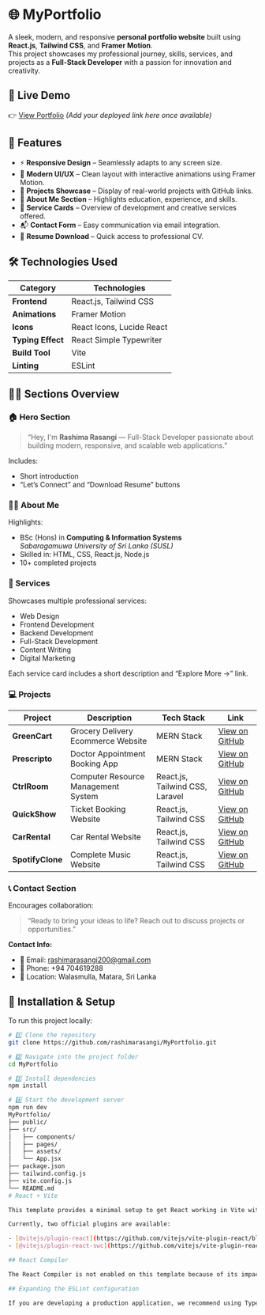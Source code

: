 # 🌐 MyPortfolio

A sleek, modern, and responsive **personal portfolio website** built using **React.js**, **Tailwind CSS**, and **Framer Motion**.  
This project showcases my professional journey, skills, services, and projects as a **Full-Stack Developer** with a passion for innovation and creativity.


## 🚀 Live Demo

👉 [View Portfolio](https://rashimarasangi.github.io/MyPortfolio/) *(Add your deployed link here once available)*


## 🧩 Features

- ⚡ **Responsive Design** – Seamlessly adapts to any screen size.  
- 🎨 **Modern UI/UX** – Clean layout with interactive animations using Framer Motion.  
- 💼 **Projects Showcase** – Display of real-world projects with GitHub links.  
- 🧠 **About Me Section** – Highlights education, experience, and skills.  
- 🧰 **Service Cards** – Overview of development and creative services offered.  
- 📬 **Contact Form** – Easy communication via email integration.  
- 🧾 **Resume Download** – Quick access to professional CV.  


## 🛠️ Technologies Used

| Category | Technologies |
|-----------|---------------|
| **Frontend** | React.js, Tailwind CSS |
| **Animations** | Framer Motion |
| **Icons** | React Icons, Lucide React |
| **Typing Effect** | React Simple Typewriter |
| **Build Tool** | Vite |
| **Linting** | ESLint |


## 🧑‍💻 Sections Overview

### 🏠 Hero Section
> “Hey, I'm **Rashima Rasangi** — Full-Stack Developer passionate about building modern, responsive, and scalable web applications.”

Includes:
- Short introduction  
- “Let’s Connect” and “Download Resume” buttons  


### 👩‍💼 About Me
Highlights:
- BSc (Hons) in **Computing & Information Systems**  
  *Sabaragamuwa University of Sri Lanka (SUSL)*  
- Skilled in: HTML, CSS, React.js, Node.js  
- 10+ completed projects  


### 🧾 Services
Showcases multiple professional services:
- Web Design  
- Frontend Development  
- Backend Development  
- Full-Stack Development  
- Content Writing  
- Digital Marketing  

Each service card includes a short description and “Explore More →” link.


### 💻 Projects

| Project | Description | Tech Stack | Link |
|----------|--------------|-------------|------|
| **GreenCart** | Grocery Delivery Ecommerce Website | MERN Stack | [View on GitHub](https://github.com/rashimarasangi/GreenCart) |
| **Prescripto** | Doctor Appointment Booking App | MERN Stack | [View on GitHub](https://github.com/rashimarasangi/Prescripto) |
| **CtrlRoom** | Computer Resource Management System | React.js, Tailwind CSS, Laravel | [View on GitHub](https://github.com/rashimarasangi/CtrlRoom) |
| **QuickShow** | Ticket Booking Website | React.js, Tailwind CSS | [View on GitHub](https://github.com/rashimarasangi/QuickShow) |
| **CarRental** | Car Rental Website | React.js, Tailwind CSS | [View on GitHub](https://github.com/rashimarasangi/CarRental) |
| **SpotifyClone** | Complete Music Website | React.js, Tailwind CSS | [View on GitHub](https://github.com/rashimarasangi/SpotifyClone) |


### 📞 Contact Section
Encourages collaboration:
> “Ready to bring your ideas to life? Reach out to discuss projects or opportunities.”

**Contact Info:**
- 📧 Email: [rashimarasangi200@gmail.com](mailto:rashimarasangi200@gmail.com)  
- 📱 Phone: +94 704619288  
- 📍 Location: Walasmulla, Matara, Sri Lanka  


## 🧰 Installation & Setup

To run this project locally:

```bash
# 1️⃣ Clone the repository
git clone https://github.com/rashimarasangi/MyPortfolio.git

# 2️⃣ Navigate into the project folder
cd MyPortfolio

# 3️⃣ Install dependencies
npm install

# 4️⃣ Start the development server
npm run dev
MyPortfolio/
├── public/
├── src/
│   ├── components/
│   ├── pages/
│   ├── assets/
│   └── App.jsx
├── package.json
├── tailwind.config.js
├── vite.config.js
└── README.md
# React + Vite

This template provides a minimal setup to get React working in Vite with HMR and some ESLint rules.

Currently, two official plugins are available:

- [@vitejs/plugin-react](https://github.com/vitejs/vite-plugin-react/blob/main/packages/plugin-react) uses [Babel](https://babeljs.io/) (or [oxc](https://oxc.rs) when used in [rolldown-vite](https://vite.dev/guide/rolldown)) for Fast Refresh
- [@vitejs/plugin-react-swc](https://github.com/vitejs/vite-plugin-react/blob/main/packages/plugin-react-swc) uses [SWC](https://swc.rs/) for Fast Refresh

## React Compiler

The React Compiler is not enabled on this template because of its impact on dev & build performances. To add it, see [this documentation](https://react.dev/learn/react-compiler/installation).

## Expanding the ESLint configuration

If you are developing a production application, we recommend using TypeScript with type-aware lint rules enabled. Check out the [TS template](https://github.com/vitejs/vite/tree/main/packages/create-vite/template-react-ts) for information on how to integrate TypeScript and [`typescript-eslint`](https://typescript-eslint.io) in your project.
